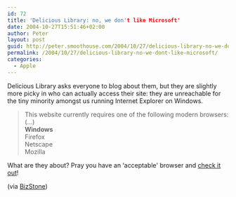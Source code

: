 ```yaml
---
id: 72
title: 'Delicious Library: no, we don't like Microsoft'
date: 2004-10-27T15:51:46+02:00
author: Peter
layout: post
guid: http://peter.smoothouse.com/2004/10/27/delicious-library-no-we-dont-like-microsoft/
permalink: /2004/10/27/delicious-library-no-we-dont-like-microsoft/
categories:
  - Apple
---
```

Delicious Library asks everyone to blog about them, but they are slightly more picky in who can actually access their site: they are unreachable for the tiny minority amongst us running Internet Explorer on Windows.

> This website currently requires one of the following modern browsers:  
> (&#8230;)  
> **Windows**  
> Firefox  
> Netscape  
> Mozilla 

What are they about? Pray you have an &#8216;acceptable' browser and [check it out](http://www.delicious-monster.com/)!

(via [BizStone](http://www.bizstone.com/2004/10/blog-us.html))